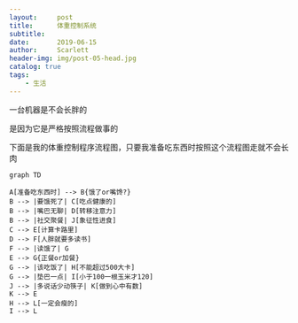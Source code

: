 ```yaml
---
layout:     post
title:      体重控制系统
subtitle:   
date:       2019-06-15
author:     Scarlett
header-img: img/post-05-head.jpg
catalog: true
tags:
    - 生活
---
```


一台机器是不会长胖的

是因为它是严格按照流程做事的

下面是我的体重控制程序流程图，只要我准备吃东西时按照这个流程图走就不会长肉

```mermaid 
graph TD

A[准备吃东西时] --> B{饿了or嘴馋?}
B --> |要饿死了| C[吃点健康的]
B --> |嘴巴无聊| D[转移注意力]
B --> |社交聚餐| J[象征性进食]
C --> E[计算卡路里]
D --> F[人胖就要多读书]
F --> |读饿了| G
E --> G{正餐or加餐}
G --> |该吃饭了| H[不能超过500大卡]
G --> |垫巴一点| I[小于100一根玉米才120]
J --> |多说话少动筷子| K[做到心中有数]
K --> E
H --> L[一定会瘦的]
I --> L

```



